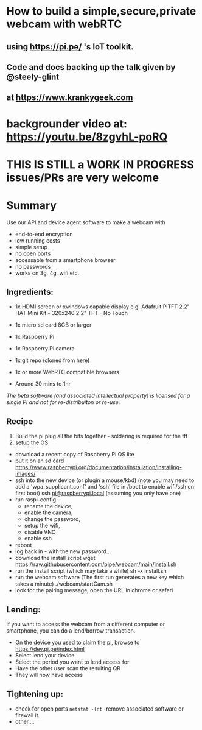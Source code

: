 # How to build a simple,secure,private webcam with webRTC
## using https://pi.pe/ 's IoT toolkit.
## Code and docs backing up the talk given by @steely-glint 
## at https://www.krankygeek.com
# backgrounder video at: https://youtu.be/8zgvhL-poRQ

# THIS IS STILL a WORK IN PROGRESS issues/PRs are very welcome
# Summary 
Use our API and device agent software to make a webcam with
* end-to-end encryption
* low running costs
* simple setup
* no open ports 
* accessable from a smartphone browser
* no passwords
* works on 3g, 4g, wifi etc.

## Ingredients:

 * 1x HDMI screen or xwindows capable display e.g.
   Adafruit PiTFT 2.2" HAT Mini Kit - 320x240 2.2" TFT - No Touch 
  
 * 1x micro sd card 8GB or larger 
 * 1x Raspberry Pi 
 * 1x Raspberry Pi camera
 * 1x git repo (cloned from here)
 * 1x or more WebRTC compatible browsers
 * Around 30 mins to 1hr


_The beta software (and associated intellectual property) is licensed for
a single Pi and not for re-distribuiton or re-use._

## Recipe
1. Build the pi
plug all the bits together - soldering is required for the tft 
2. setup the OS
  * download a recent copy of Raspberry Pi OS lite 
  * put it on an sd card
https://www.raspberrypi.org/documentation/installation/installing-images/
  * ssh into the new device (or plugin a mouse/kbd) 
     (note you may need to add a 'wpa_supplicant.conf' and 'ssh' file in /boot to enable wifi/ssh on first boot)
    ssh pi@raspberrypi.local (assuming you only have one)
  * run raspi-config -
      * rename the device, 
      * enable the camera, 
      * change the password, 
      * setup the wifi,
      * disable VNC 
      * enable ssh
  * reboot
  * log back in - with the new password...
  * download the install script
wget https://raw.githubusercontent.com/pipe/webcam/main/install.sh
  * run the install script (which may take a while)
sh -x install.sh 
  * run the webcam software (The first run generates a new key which takes a minute)
./webcam/startCam.sh 
  * look for the pairing message, open the URL in chrome or safari

## Lending:
If you want to access the webcam from a different computer or smartphone,
you can do a lend/borrow transaction.

* On the device you used to claim the pi, browse to https://dev.pi.pe/index.html
* Select lend your device
* Select the period you want to lend access for
* Have the other user scan the resulting QR
* They will now have access

## Tightening up:
* check for open ports
`netstat -lnt`
-remove associated software or firewall it.
* other....

